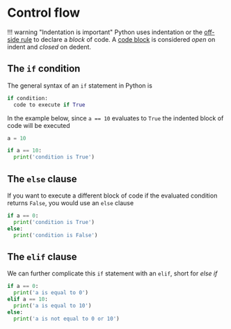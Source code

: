 # Control flow

!!! warning "Indentation is important" 
    Python uses indentation or the 
    [off-side rule](https://en.wikipedia.org/wiki/Off-side_rule)
    to declare a _block_ of code. A
    [code block](https://en.wikipedia.org/wiki/Block_(programming))
    is considered _open_ on indent and _closed_ on dedent.

## The `if` condition

The general syntax of an `if` statement in Python is

```python
if condition:
  code to execute if True
```

In the example below, since `a == 10` evaluates to `True` the indented block 
of code will be executed

```python
a = 10

if a == 10:
  print('condition is True')
```

## The `else` clause

If you want to execute a different block of code if the evaluated condition 
returns `False`, you would use an `else` clause

```python
if a == 0:
  print('condition is True')
else:
  print('condition is False')
```

## The `elif` clause

We can further complicate this `if` statement with an `elif`, short for 
_else if_

```python
if a == 0:
  print('a is equal to 0')
elif a == 10:
  print('a is equal to 10')
else:
  print('a is not equal to 0 or 10')
```
